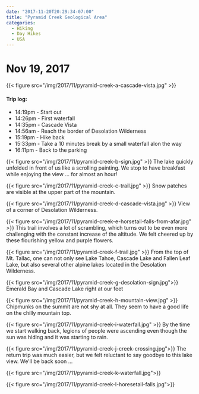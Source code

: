 ```yaml
---
date: "2017-11-20T20:29:34-07:00"
title: "Pyramid Creek Geological Area"
categories:
  - Hiking
  - Day Hikes
  - USA
---
```

# Nov 19, 2017
{{< figure src="/img/2017/11/pyramid-creek-a-cascade-vista.jpg" >}}

#### Trip log:

* 14:19pm - Start out
* 14:26pm - First waterfall
* 14:35pm - Cascade Vista
* 14:56am - Reach the border of Desolation Wilderness
* 15:19pm - Hike back
* 15:33pm - Take a 10 minutes break by a small waterfall alon the way
* 16:11pm - Back to the parking
<!--more-->

{{< figure src="/img/2017/11/pyramid-creek-b-sign.jpg" >}}
The lake quickly unfolded in front of us like a scrolling painting. We stop to have breakfast while enjoying the view ... for almost an hour!

{{< figure src="/img/2017/11/pyramid-creek-c-trail.jpg" >}}
Snow patches are visible at the upper part of the mountain.

{{< figure src="/img/2017/11/pyramid-creek-d-cascade-vista.jpg" >}}
View of a corner of Desolation Wilderness.

{{< figure src="/img/2017/11/pyramid-creek-e-horsetail-falls-from-afar.jpg"  >}}
This trail involves a lot of scrambling, which turns out to be even more challenging with the constant increase of the altitude. We felt cheered up by these flourishing yellow and purple flowers.

{{< figure src="/img/2017/11/pyramid-creek-f-trail.jpg" >}}
From the top of Mt. Tallac, one can not only see Lake Tahoe, Cascade Lake and Fallen Leaf Lake, but also several other alpine lakes located in the Desolation Wilderness.

{{< figure src="/img/2017/11/pyramid-creek-g-desolation-sign.jpg">}}
Emerald Bay and Cascade Lake right at our feet

{{< figure src="/img/2017/11/pyramid-creek-h-mountain-view.jpg" >}}
Chipmunks on the summit are not shy at all. They seem to have a good life on the chilly mountain top.

{{< figure src="/img/2017/11/pyramid-creek-i-waterfall.jpg" >}}
By the time we start walking back, legions of people were ascending  even though the sun was hiding and it was starting to rain.

{{< figure src="/img/2017/11/pyramid-creek-j-creek-crossing.jpg">}}
The return trip was much easier, but we felt reluctant to say goodbye to this lake view. We'll be back soon ...

{{< figure src="/img/2017/11/pyramid-creek-k-waterfall.jpg">}}

{{< figure src="/img/2017/11/pyramid-creek-l-horesetail-falls.jpg">}}
